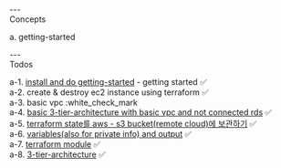 
---\
Concepts


a. getting-started



---\
Todos


a-1. [install and do getting-started](https://developer.hashicorp.com/terraform/tutorials/aws-get-started/install-cli) - getting started :white_check_mark:\
a-2. create & destroy ec2 instance using terraform :white_check_mark:\
a-3. basic vpc :white_check_mark\
a-4. [basic 3-tier-architecture with basic vpc and not connected rds](https://www.youtube.com/watch?v=7xngnjfIlK4) :white_check_mark:\
a-5. [terraform state를 aws - s3 bucket(remote cloud)에 보관하기](https://www.youtube.com/watch?v=7xngnjfIlK4) :white_check_mark:\
a-6. [variables(also for private info) and output](https://www.youtube.com/watch?v=7xngnjfIlK4) :white_check_mark:\
a-7. [terraform module](https://www.youtube.com/watch?v=7xngnjfIlK4) :white_check_mark:\
a-8. [3-tier-architecture](https://github.com/midejoe/3tierarchitecture-Terraform) :white_check_mark:

